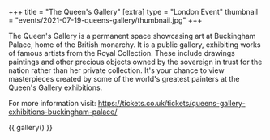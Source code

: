 +++
title = "The Queen's Gallery"
[extra]
type = "London Event"
thumbnail = "events/2021-07-19-queens-gallery/thumbnail.jpg"
+++

The Queen's Gallery is a permanent space showcasing art at Buckingham Palace, home of the British monarchy. It is a public gallery, exhibiting works of famous artists from the Royal Collection. These include drawings paintings and other precious objects owned by the sovereign in trust for the nation rather than her private collection. It's your chance to view masterpieces created by some of the world's greatest painters at the Queen's Gallery exhibitions.

<!-- more -->

For more information visit: <https://tickets.co.uk/tickets/queens-gallery-exhibitions-buckingham-palace/>

{{ gallery() }}